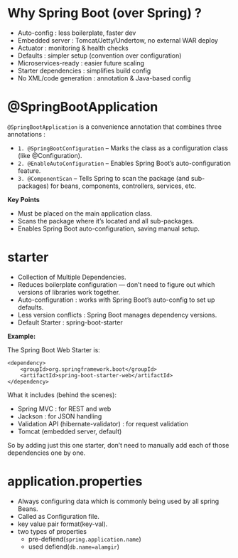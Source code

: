 
<h1 id"">Why Spring Boot (over Spring) ?</h1>

- Auto-config : less boilerplate, faster dev
- Embedded server : Tomcat/Jetty/Undertow, no external WAR deploy
- Actuator : monitoring & health checks
- Defaults : simpler setup (convention over configuration)
- Microservices-ready : easier future scaling
- Starter dependencies : simplifies build config
- No XML/code generation : annotation & Java-based config


<h1 id="">  @SpringBootApplication </h1> 

`@SpringBootApplication` is a convenience annotation that combines three annotations :

- `1. @SpringBootConfiguration` – Marks the class as a configuration class (like @Configuration).
- `2. @EnableAutoConfiguration` – Enables Spring Boot’s auto-configuration feature.
 - `3. @ComponentScan` – Tells Spring to scan the package (and sub-packages) for beans, components, controllers, services, etc.


**Key Points**

- Must be placed on the main application class.
- Scans the package where it’s located and all sub-packages.
- Enables Spring Boot auto-configuration, saving manual setup.    

<h1 id="">starter</h1>

- Collection of Multiple Dependencies.
- Reduces boilerplate configuration — don’t need to figure out which versions of libraries work together.
- Auto-configuration : works with Spring Boot’s auto-config to set up defaults.
- Less version conflicts : Spring Boot manages dependency versions.
- Default Starter : spring-boot-starter


**Example:** 

The Spring Boot Web Starter is:

```pom
<dependency>
    <groupId>org.springframework.boot</groupId>
    <artifactId>spring-boot-starter-web</artifactId>
</dependency>
```

What it includes (behind the scenes):

- Spring MVC : for REST and web 
- Jackson : for JSON handling
- Validation API (hibernate-validator) : for request validation
- Tomcat (embedded server, default)

So by adding just this one starter, don’t need to manually add each of those dependencies one by one.




<h1 id="">application.properties</h1>

- Always configuring data which is commonly being used by all spring Beans.
- Called as Configuration file.
- key value pair format(key-val).
- two types of properties
    - pre-defiend(`spring.application.name`)
    - used defiend(`db.name=alamgir`)
        
